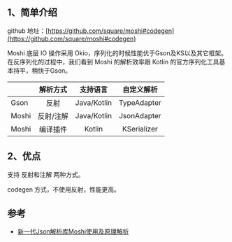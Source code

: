 ## 1、简单介绍

github 地址：[https://github.com/square/moshi#codegen](https://github.com/square/moshi#codegen)

Moshi 底层 IO 操作采用 Okio，序列化的时候性能优于Gson及KS以及其它框架。
在反序列化的过程中，我们看到 Moshi 的解析效率跟 Kotlin 的官方序列化工具基本持平，稍快于Gson。


|          | 解析方式    |  支持语言  |自定义解析|
| -------- | :-----:| :----: |  :----: |
| Gson     | 反射     |   Java/Kotlin |TypeAdapter|
| Moshi    | 反射/注解 |   Java/Kotlin |JsonAdapter|
| Moshi    | 编译插件  |   Kotlin  |KSerializer|


## 2、优点

支持 反射和注解 两种方式。

codegen 方式，不使用反射，性能更高。

## 参考
- [新一代Json解析库Moshi使用及原理解析](https://juejin.cn/post/6844903704278073357#heading-1)






















